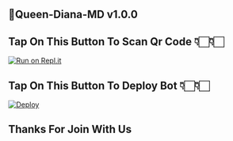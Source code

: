 
## 👸Queen-Diana-MD v1.0.0 

## Tap On This Button To Scan Qr Code 👇🏻👇🏻

[![Run on Repl.it](https://repl.it/badge/github/quiec/whatsAlfa)](https://replit.com/@kavishkaya/Queen-Diana-MD?v=1?outputonly=1&lite=1)



## Tap On This Button To Deploy Bot 👇🏻👇🏻

[![Deploy](https://www.herokucdn.com/deploy/button.svg)](https://heroku.com/deploy?template=https://github.com/kavishkaya/Queen-DIANA-MD)
     
## Thanks For Join With Us
